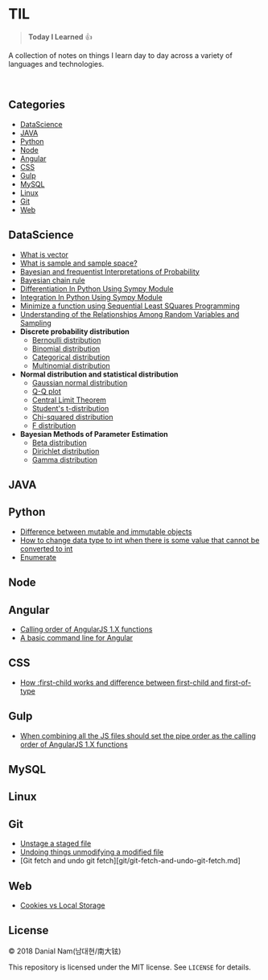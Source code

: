 # TIL

> **Today I Learned** :+1:

 A collection of notes on things I learn day to day across a
variety of languages and technologies.

<br/>

<!-- --- -->

## Categories

* [DataScience](#datascience)
* [JAVA](#java)
* [Python](#python)
* [Node](#node)
* [Angular](#angular)
* [CSS](#css)
* [Gulp](#gulp)
* [MySQL](#mysql)
* [Linux](#linux)
* [Git](#git)
* [Web](#web)

<!-- --- -->

## DataScience
- [What is vector](dataScience/what-is-vector.md)
- [What is sample and sample space?](dataScience/what-is-sample-and-sample-space.md)
- [Bayesian and frequentist Interpretations of Probability](dataScience/bayesian-and-frequentist-interpretations-of-probability.md)
- [Bayesian chain rule](dataScience/bayesian-chain-rule.md)
- [Differentiation In Python Using Sympy Module](dataScience/differentiation-in-python-using-sympy-module.md)
- [Integration In Python Using Sympy Module](dataScience/integration-in-python-using-sympy-module.md)
- [Minimize a function using Sequential Least SQuares Programming](dataScience/minimize-a-function-using-sequential-least-squares-programming.md)
- [Understanding of the Relationships Among Random Variables and Sampling](dataScience/understanding-of-the-relationships-among-random-variables-and-sampling.md)
- **Discrete probability distribution**
  + [Bernoulli distribution](dataScience/bernoulli-distribution.md)
  + [Binomial distribution](dataScience/binomial-distribution.md)
  + [Categorical distribution](dataScience/categorical-distribution.md)
  + [Multinomial distribution](dataScience/multinomial-distribution.md)
- **Normal distribution and statistical distribution**
  + [Gaussian normal distribution](dataScience/gaussian-normal-distribution.md)
  + [Q-Q plot](dataScience/q-q-plot.md)
  + [Central Limit Theorem](dataScience/central-limit-theorem.md)
  + [Student's t-distribution](dataScience/students-t-distribution.md)
  + [Chi-squared distribution](dataScience/chi-squared-distribution.md)
  + [F distribution](dataScience/f-distribution.md)
- **Bayesian Methods of Parameter Estimation**
  + [Beta distribution](dataScience/beta-distribution.md)
  + [Dirichlet distribution](dataScience/dirichlet-distribution.md)
  + [Gamma distribution](dataScience/gamma-distribution.md)


## JAVA

## Python
- [Difference between mutable and immutable objects](python/difference-between-mutable-and-immutable-objects.md)
- [How to change data type to int when there is some value that cannot be converted to int](python/how-to-change-data-type-to-int-when-there-is-some-value-that-cannot-be-converted-to-int.md)
- [Enumerate](python/enumerate.md)

## Node

## Angular
- [Calling order of AngularJS 1.X functions](angular/calling-order-of-AngularJS-functions.md)
- [A basic command line for Angular](angular/a-basic-command-line-for-Angular.md)

## CSS
- [How :first-child works and difference between first-child and first-of-type](css/how-first-child-works-and-difference-between-first-child-and-first-of-type.md)

## Gulp
- [When combining all the JS files should set the pipe order as the calling order of AngularJS 1.X functions](gulp/setting-the-pipe-order-as-the-calling-order-of-angluarjs.md)

## MySQL

## Linux

## Git
- [Unstage a staged file](git/unstage-a-staged-file.md)
- [Undoing things unmodifying a modified file](git/undoing-things-unmodifying-a-modified-file.md)
- [Git fetch and undo git fetch][git/git-fetch-and-undo-git-fetch.md]

## Web
- [Cookies vs Local Storage](web/cookies-vs-local-storage.md)

## License

&copy; 2018 Danial Nam(남대현/南大铉)

This repository is licensed under the MIT license. See `LICENSE` for
details.
